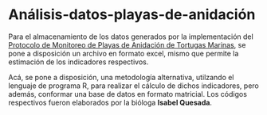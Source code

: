 # Análisis-datos-playas-de-anidación

Para el almacenamiento de los datos generados por la implementación del [Protocolo de Monitoreo de Playas de Anidación de Tortugas Marinas](Protocolo-PRONAMEC-PlayasAnidacion.pdf), se pone a disposición un archivo en formato excel, mismo que permite la estimación de los indicadores respectivos. 

Acá, se pone a disposición, una metodología alternativa, utilzando el lenguaje de programa R, para realizar el cálculo de dichos indicadores, pero además, conformar una base de datos en formato matricial. Los códigos respectivos fueron elaborados por la bióloga **Isabel Quesada**.
